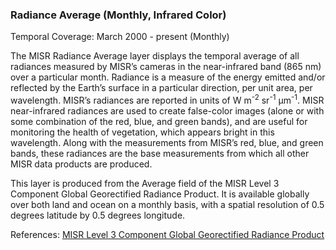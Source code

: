 ### Radiance Average (Monthly, Infrared Color)
Temporal Coverage: March 2000 - present (Monthly)

The MISR Radiance Average layer displays the temporal average of all radiances measured by MISR’s cameras in the near-infrared band (865 nm) over a particular month. Radiance is a measure of the energy emitted and/or reflected by the Earth’s surface in a particular direction, per unit area, per wavelength. MISR’s radiances are reported in units of W m<sup>-2</sup> sr<sup>-1</sup> µm<sup>-1</sup>. MISR near-infrared radiances are used to create false-color images (alone or with some combination of the red, blue, and green bands), and are useful for monitoring the health of vegetation, which appears bright in this wavelength. Along with the measurements from MISR’s red, blue, and green bands, these radiances are the base measurements from which all other MISR data products are produced.

This layer is produced from the Average field of the MISR Level 3 Component Global Georectified Radiance Product. It is available globally over both land and ocean on a monthly basis, with a spatial resolution of 0.5 degrees latitude by 0.5 degrees longitude.

References: [MISR Level 3 Component Global Georectified Radiance Product](https://eosweb.larc.nasa.gov/project/misr/cggrp_table)
